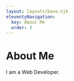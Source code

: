 ```yaml
---
layout: layouts/base.njk
eleventyNavigation:
  key: About Me
  order: 3
---
```


# About Me

I am a Web Developer.
